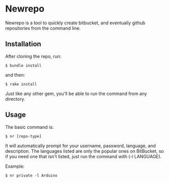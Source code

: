 # Newrepo

Newrepo is a tool to quickly create bitbucket, and eventually github repositories from the command line.

## Installation

After cloning the repo, run:

    $ bundle install

and then:

    $ rake install

Just like any other gem, you'll be able to run the command from any directory.

## Usage

The basic command is:

    $ nr [repo-type]

It will automatically prompt for your username, password, language, and description.  The languages listed are only the popular ones on BitBucket, so if you need one that isn't listed, just run the command with (-l LANGUAGE).

Example:

    $ nr private -l Arduino
